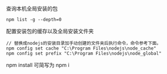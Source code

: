 查询本机全局安装的包

```
npm list -g --depth=0
```

配置安装包的缓存以及全局安装文件夹

```
// 替换成nodejs的安装目录加手动创建的文件夹后执行命令，命令参考下面。
npm config set cache "C:\Program Files\nodejs\node_cache"
npm config set prefix "C:\Program Files\nodejs\node_global"
```

npm install 可简写为 npm i

